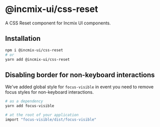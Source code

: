 # @incmix-ui/css-reset

A CSS Reset component for Incmix UI components.

## Installation

```sh
npm i @incmix-ui/css-reset
# or
yarn add @incmix-ui/css-reset
```

## Disabling border for non-keyboard interactions

We've added global style for `focus-visible` in event you need to remove focus
styles for non-keyboard interactions.

```bash
# as a dependency
yarn add focus-visible

# at the root of your application
import "focus-visible/dist/focus-visible"
```
